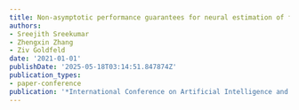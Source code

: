 ```yaml
---
title: Non-asymptotic performance guarantees for neural estimation of f-divergences
authors:
- Sreejith Sreekumar
- Zhengxin Zhang
- Ziv Goldfeld
date: '2021-01-01'
publishDate: '2025-05-18T03:14:51.847874Z'
publication_types:
- paper-conference
publication: '*International Conference on Artificial Intelligence and Statistics*'
---
```


